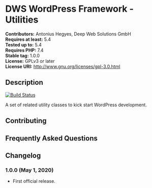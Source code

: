 # DWS WordPress Framework - Utilities

**Contributors:** Antonius Hegyes, Deep Web Solutions GmbH  
**Requires at least:** 5.4  
**Tested up to:** 5.4  
**Requires PHP:** 7.4  
**Stable tag:** 1.0.0  
**License:** GPLv3 or later  
**License URI:** http://www.gnu.org/licenses/gpl-3.0.html  


## Description 

[![Build Status](https://travis-ci.com/Deep-Web-Solutions-GmbH/wordpress-framework-utilities.svg?branch=master)](https://travis-ci.org/Deep-Web-Solutions-GmbH/wordpress-framework-utilities)

A set of related utility classes to kick start WordPress development.


## Contributing 


## Frequently Asked Questions 


## Changelog 


### 1.0.0 (May 1, 2020) 
* First official release.